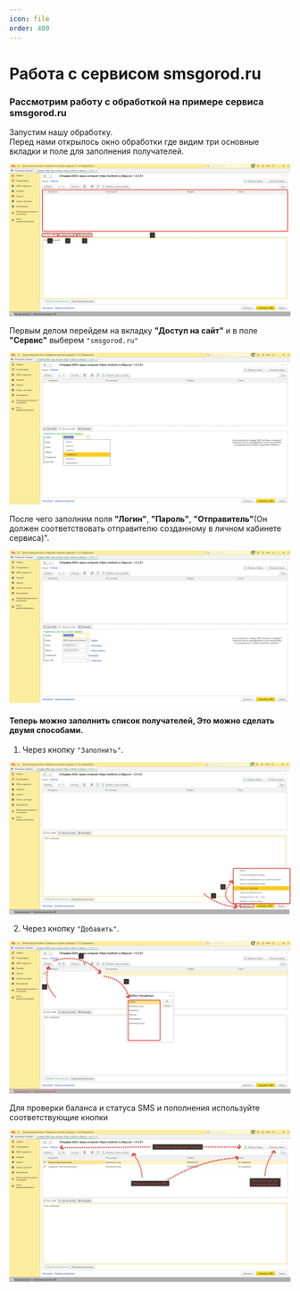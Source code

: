 ```yaml
---
icon: file 
order: 400
---
```


# Работа с сервисом smsgorod.ru

### Рассмотрим работу с обработкой на примере сервиса smsgorod.ru  

Запустим нашу обработку.  
Перед нами открылось окно обработки где видим три основные вкладки и поле для заполнения получателей.

![Окно обработки](./static/01_sms.png)

Первым делом перейдем на вкладку **"Доступ на сайт"** и в поле **"Сервис"** выберем `"smsgorod.ru"`

![Выбор сервиса](./static/01_smsgorod.png)

После чего заполним  поля **"Логин"**, **"Пароль"**, **"Отправитель"**(Он должен соответствовать отправителю созданному в личном кабинете сервиса)".

![Заполнение параметров](./static/02_smsgorod.png)

#### Теперь можно заполнить список получателей, Это можно сделать двумя способами.

1. Через кнопку `"Заполнить"`.

![Заполнение текста сообщения](./static/05_sms_posto.png)

2. Через кнопку `"Добавить"`.

![Отправка смс](./static/06_sms_posto.png)

Для проверки баланса и статуса SMS  и пополнения используйте соответствующие кнопки

![Отправка смс](./static/07_sms_posto.png)
